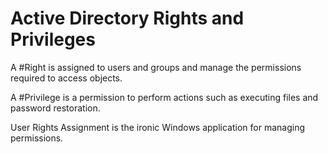 # Active Directory Rights and Privileges

A #Right is assigned to users and groups and manage the permissions required to access objects.

A #Privilege is a permission to perform actions such as executing files and password restoration.

User Rights Assignment is the ironic Windows application for managing permissions.
